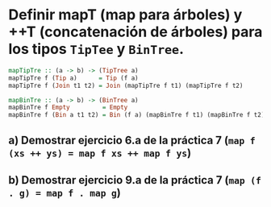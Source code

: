 # Definir mapT (map para árboles) y ++T (concatenación de árboles) para los tipos `TipTee` y `BinTree`.
```haskell
mapTipTre :: (a -> b) -> (TipTree a)
mapTipTre f (Tip a)      = Tip (f a)
mapTipTre f (Join t1 t2) = Join (mapTipTre f t1) (mapTipTre f t2)

mapBinTre :: (a -> b) -> (BinTree a)
mapBinTre f Empty         = Empty
mapBinTre f (Bin a t1 t2) = Bin (f a) (mapBinTre f t1) (mapBinTre f t2)
```

## a) Demostrar ejercicio 6.a de la práctica 7 (`map f (xs ++ ys) = map f xs ++ map f ys`)
## b) Demostrar ejercicio 9.a de la práctica 7 (`map (f . g) = map f . map g`)
